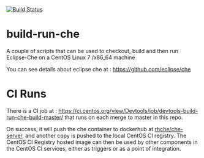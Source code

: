 
[![Build Status](https://ci.centos.org/buildStatus/icon?job=devtools-build-run-che-build-master)](https://ci.centos.org/job/devtools-build-run-che-build-master)

build-run-che
============

A couple of scripts that can be used to checkout, build
and then run Eclipse-Che on a CentOS Linux 7 /x86_64 machine

You can see details about eclipse che at :
https://github.com/eclipse/che


CI Runs
=======

There is a CI job at : https://ci.centos.org/view/Devtools/job/devtools-build-run-che-build-master/ that runs on each merge to master in this repo.

On success, it will push the che container to dockerhub at [rhche/che-server](https://hub.docker.com/r/rhche/che-server/), and another copy is pushed to the local CentOS CI registry. The CentOS CI Registry hosted image can then be used by other components in the CentOS CI services, either as triggers or as a point of integration.
